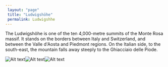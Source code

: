 ```yaml
---
 layout: "page"
 title: "Ludwigshöhe"
 permalink: Ludwigshhe
---
```

The Ludwigshöhe is one of the ten 4,000-metre summits of the Monte Rosa massif. It stands on the borders between Italy and Switzerland, and between the Valle d'Aosta and Piedmont regions. On the Italian side, to the south-east, the mountain falls away steeply to the Ghiacciaio delle Piode.


![Alt text](https://www.mountain-forecast.com/system/images/27813/large/Ludwigshohe-Monte-Rosa.jpg?1607396727 "Ludwigshöhe")![Alt text](https://c8.alamy.com/comp/HB14RG/on-the-summit-of-ludwigshhe-monte-rosa-massive-mountains-alps-italy-HB14RG.jpg "Ludwigshöhe")![Alt text](https://db-service.toubiz.de/var/plain_site/storage/images/orte/zermatt/ludwigshoehe/zumstein-signal-parrot-ludwigshoehe-schwarzhorn/1378122-1-ger-DE/zumstein-signal-parrot-ludwigshoehe-schwarzhorn_front_large.jpg "Ludwigshöhe")